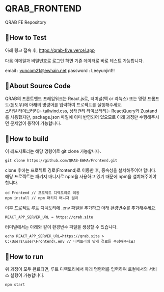 <!-- Template for PROJECT REPORT of CapstoneDesign 2024-2H, initially written by khyoo -->
<!-- 본 파일은 2024년도 컴공 졸업프로젝트의 <1차보고서> 작성을 위한 기본 양식입니다. -->
<!-- 아래에 "*"..."*" 표시는 italic체로 출력하기 위해서 사용한 것입니다. -->
<!-- "내용"에 해당하는 부분을 지우고, 여러분 과제의 내용을 작성해 주세요. -->

# QRAB_FRONTEND

QRAB FE Repository

## 🎈How to Test
아래 링크 접속 후,
https://qrab-five.vercel.app

다음 이메일과 비밀번호로 로그인 하면 기존 데이터로 바로 테스트 가능합니다.

email : yuncom21@ewhain.net
password : Leeyunjin1!! 


## 🎈About Source Code

QRAB의 프론트엔드 프레임워크는 React.js로, 터미널(맥 or 리눅스) 또는 명령 프롬프트(윈도우)에 아래의 명령어를 입력하여 프로젝트를 실행해주세요. <br>
스타일 라이브러리는 tailwind.css, 상태관리 라이브러리는 ReactQuery와 Zustand를 사용했지만, package.json 파일에 이미 반영되어 있으므로 아래 과정만 수행해주시면 문제없이 동작이 가능합니다.

## 🎈How to build

이 레포지토리는 해당 명령어로 git clone 가능합니다.

```
git clone https://github.com/QRAB-EWHA/Frontend.git
```

clone 후에는 프로젝트 경로(Frontend)로 이동한 후, 종속성을 설치해주어야 합니다. <br> 해당 프로젝트는 패키지 매니저로 npm을 사용하고 있기 때문에 npm을 설치해주어야 합니다.

```
cd Frontend // 프로젝트 디렉토리로 이동
npm install // npm 패키지 매니저 설치
```



이후 프로젝트 루트 디렉토리에 .env 파일을 추가하고 아래 환경변수를 추가해주세요.

```
REACT_APP_SERVER_URL = https://qrab.site
```

터미널에서는 아래와 같이 환경변수 파일을 생성할 수 있습니다.

```
echo REACT_APP_SERVER_URL=https://qrab.site > C:\Users\user\Frontend\.env // 디렉토리에 맞게 경로를 수정해주세요!
```


## 🎈How to run

위 과정이 모두 완료되면, 루트 디렉토리에서 아래 명령어를 입력하여 로컬에서의 서비스 실행이 가능합니다.

```
npm start
```
